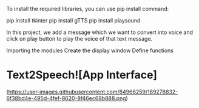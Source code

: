 To install the required libraries, you can use pip install command:

pip install tkinter
pip install gTTS
pip install playsound

In this project, we add a message which we want to convert into voice and click on play button to play the voice of that text message.

Importing the modules
Create the display window
Define functions






# Text2Speech![App Interface]
(https://user-images.githubusercontent.com/84966259/189278832-6f38bd4e-495d-4fef-8620-8f46ec68b888.png)
